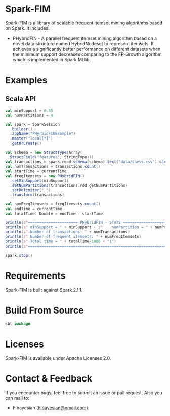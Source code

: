 # Spark-FIM
Spark-FIM is a library of scalable frequent itemset mining algorithms based on Spark. It includes:
  + PHybridFIN - A parallel frequent itemset mining algorithm based on a novel data structure named HybridNodeset to represent itemsets. It achieves a significantly better performance on different datasets when the minimum support decreases comparing to the FP-Growth algorithm which is implemented in Spark MLlib.

# Examples
## Scala API
```scala
val minSupport = 0.85
val numPartitions = 4

val spark = SparkSession
  .builder()
  .appName("PHyrbidFINExample")
  .master("local[*]")
  .getOrCreate()

val schema = new StructType(Array(
  StructField("features", StringType)))
val transactions = spark.read.schema(schema).text("data/chess.csv").cache()
val numTransactions = transactions.count()
val startTime = currentTime
val freqItemsets = new PHybridFIN()
  .setMinSupport(minSupport)
  .setNumPartitions(transactions.rdd.getNumPartitions)
  .setDelimiter(" ")
  .transform(transactions)

val numFreqItemsets = freqItemsets.count()
val endTime = currentTime
val totalTime: Double = endTime - startTime

println(s"====================== PHybridFIN - STATS ===========================")
println(s" minSupport = " + minSupport + s"    numPartition = " + numPartitions)
println(s" Number of transactions: " + numTransactions)
println(s" Number of frequent itemsets: " + numFreqItemsets)
println(s" Total time = " + totalTime/1000 + "s")
println(s"=====================================================================")

spark.stop()
```

# Requirements
Spark-FIM is built against Spark 2.1.1.

# Build From Source
```scala
sbt package
```

# Licenses
Spark-FIM is available under Apache Licenses 2.0.

# Contact & Feedback
If you encounter bugs, feel free to submit an issue or pull request. Also you can mail to:
+ hibayesian (hibayesian@gmail.com).
